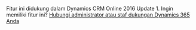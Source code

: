 Fitur ini didukung dalam Dynamics CRM Online 2016 Update 1. Ingin memiliki fitur ini? [Hubungi administrator atau staf dukungan Dynamics 365 Anda](../basics/find-administrator-support.md)
